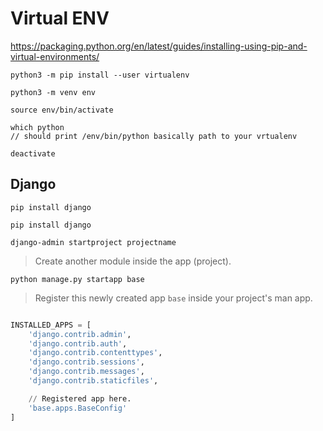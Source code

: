 # Virtual ENV

<https://packaging.python.org/en/latest/guides/installing-using-pip-and-virtual-environments/>

```terminal
python3 -m pip install --user virtualenv
```

```terminal
python3 -m venv env
```

```terminal
source env/bin/activate
```

```terminal
which python
// should print /env/bin/python basically path to your vrtualenv
```

```terminal
deactivate
````

## Django

```terminal
pip install django
```

```terminal
pip install django
```

```terminal
django-admin startproject projectname
```

> Create another module inside the app (project).

```terminal
python manage.py startapp base
```

> Register this newly created app `base` inside your project's man app.

```settings.py

INSTALLED_APPS = [
    'django.contrib.admin',
    'django.contrib.auth',
    'django.contrib.contenttypes',
    'django.contrib.sessions',
    'django.contrib.messages',
    'django.contrib.staticfiles',

    // Registered app here.
    'base.apps.BaseConfig'
]

```
